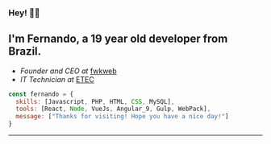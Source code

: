 ### Hey! 👋🏻

I'm Fernando, a 19 year old developer from Brazil.
---
* _Founder and CEO at_ [fwkweb](https://fwkweb.com.br/)
* _IT Technician at_ [ETEC](https://www.vestibulinhoetec.com.br/home/)



~~~Javascript
const fernando = {
  skills: [Javascript, PHP, HTML, CSS, MySQL],
  tools: [React, Node, VueJs, Angular_9, Gulp, WebPack],
  message: ["Thanks for visiting! Hope you have a nice day!"]
}
~~~

---


